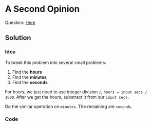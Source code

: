 # A Second Opinion

Question: [Here](https://open.kattis.com/problems/secondopinion)

## Solution

### Idea

To break this problem into several small problems:

1. Find the **hours**
2. Find the **minutes**
3. Find the **seconds**

For hours, we just need to use integer division `/`, `hours = input secs / 3600`. After we get the hours, substract it from our `input secs`.

Do the similar operation on `minutes`. The remaining are `seconds`.

### Code
